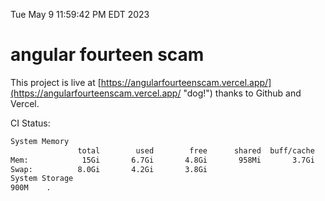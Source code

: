 Tue May  9 11:59:42 PM EDT 2023

# angular fourteen scam


This project is live at [https://angularfourteenscam.vercel.app/](https://angularfourteenscam.vercel.app/ "dog!") thanks to Github and Vercel.

CI Status: 

```bash
System Memory
               total        used        free      shared  buff/cache   available
Mem:            15Gi       6.7Gi       4.8Gi       958Mi       3.7Gi       7.3Gi
Swap:          8.0Gi       4.2Gi       3.8Gi
System Storage
900M	.

